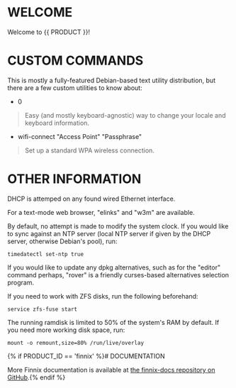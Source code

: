 # WELCOME

Welcome to {{ PRODUCT }}\!

# CUSTOM COMMANDS

This is mostly a fully-featured Debian-based text utility distribution, but
there are a few custom utilities to know about:

  - 0

> Easy (and mostly keyboard-agnostic) way to change your locale and keyboard
> information.

  - wifi-connect "Access Point" "Passphrase"

> Set up a standard WPA wireless connection.

# OTHER INFORMATION

DHCP is attemped on any found wired Ethernet interface.

For a text-mode web browser, "elinks" and "w3m" are available.

By default, no attempt is made to modify the system clock. If you would like to
sync against an NTP server (local NTP server if given by the DHCP server,
otherwise Debian's pool), run:

    timedatectl set-ntp true

If you would like to update any dpkg alternatives, such as for the "editor"
command perhaps, "rover" is a friendly curses-based alternatives selection
program.

If you need to work with ZFS disks, run the following beforehand:

    service zfs-fuse start

The running ramdisk is limited to 50% of the system's RAM by default. If you
need more working disk space, run:

    mount -o remount,size=80% /run/live/overlay

{% if PRODUCT_ID == 'finnix' %}# DOCUMENTATION

More Finnix documentation is available at [the finnix-docs repository on
GitHub](https://github.com/finnix/finnix-docs).{% endif %}
